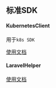 ## 标准SDK

#### KubernetesClient

用于`k8s SDK` 

[使用文档](标准库sdk/KubernetesClient.html)

#### LaravelHelper

[使用文档](标准库sdk/LaravelHelper.html)

